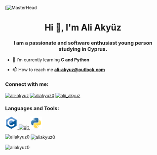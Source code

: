 [![MasterHead](https://codigno.com/wp-content/uploads/2023/01/Programlama-Dilleri-1.webp)
<h1 align="center">Hi 👋, I'm Ali Akyüz</h1>
<h3 align="center">I am a passionate and software enthusiast young person studying in Cyprus.</h3>

- 🌱 I’m currently learning **C and Python**

- 📫 How to reach me **ali-akyuz@outlook.com**

<h3 align="left">Connect with me:</h3>
<p align="left">
<a href="https://linkedin.com/in/ali-akyuz" target="blank"><img align="center" src="https://raw.githubusercontent.com/rahuldkjain/github-profile-readme-generator/master/src/images/icons/Social/linked-in-alt.svg" alt="ali-akyuz" height="30" width="40" /></a>
<a href="https://kaggle.com/aliakyuz0" target="blank"><img align="center" src="https://raw.githubusercontent.com/rahuldkjain/github-profile-readme-generator/master/src/images/icons/Social/kaggle.svg" alt="aliakyuz0" height="30" width="40" /></a>
<a href="https://instagram.com/alii_akyuz" target="blank"><img align="center" src="https://raw.githubusercontent.com/rahuldkjain/github-profile-readme-generator/master/src/images/icons/Social/instagram.svg" alt="alii_akyuz" height="30" width="40" /></a>
</p>

<h3 align="left">Languages and Tools:</h3>
<p align="left"> <a href="https://www.cprogramming.com/" target="_blank" rel="noreferrer"> <img src="https://raw.githubusercontent.com/devicons/devicon/master/icons/c/c-original.svg" alt="c" width="40" height="40"/> </a> <a href="https://git-scm.com/" target="_blank" rel="noreferrer"> <img src="https://www.vectorlogo.zone/logos/git-scm/git-scm-icon.svg" alt="git" width="40" height="40"/> </a> <a href="https://www.python.org" target="_blank" rel="noreferrer"> <img src="https://raw.githubusercontent.com/devicons/devicon/master/icons/python/python-original.svg" alt="python" width="40" height="40"/> </a> </p>

<p><img align="left" src="https://github-readme-stats.vercel.app/api/top-langs?username=aliakyuz0&show_icons=true&locale=en&layout=compact" alt="aliakyuz0" /></p>

<p>&nbsp;<img align="center" src="https://github-readme-stats.vercel.app/api?username=aliakyuz0&show_icons=true&locale=en" alt="aliakyuz0" /></p>

<p><img align="center" src="https://github-readme-streak-stats.herokuapp.com/?user=aliakyuz0&" alt="aliakyuz0" /></p>
